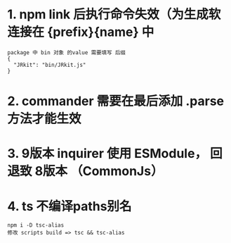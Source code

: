 # 1. npm link 后执行命令失效（为生成软连接在 {prefix}\{name} 中
    package 中 bin 对象 的value 需要填写 后缀
    {
      "JRkit": "bin/JRkit.js"
    }

# 2. commander 需要在最后添加 .parse 方法才能生效

# 3. 9版本 inquirer 使用 ESModule， 回退致 8版本 （CommonJs）

# 4. ts 不编译paths别名
    npm i -D tsc-alias
    修改 scripts build => tsc && tsc-alias
